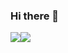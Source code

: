 ### Hi there 👋


<img src="https://img.shields.io/badge/React-FFCA28?style=flat-square&logo=firebase&logoColor=white"/><img src="https://img.shields.io/badge/React-FFCA28?style=flat-square&logo=firebase&logoColor=white"/>

